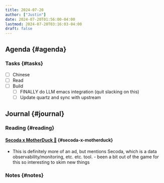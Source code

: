 ```yaml
---
title: 2024-07-20
author: ["Justin"]
date: 2024-07-20T01:56:00-04:00
lastmod: 2024-07-20T03:16:03-04:00
draft: false
---
```


<div class="outline-1 jvc">

## Agenda {#agenda}

<div class="outline-2 jvc">

### Tasks {#tasks}

-   [ ] Chinese
-   [ ] Read
-   [ ] Build
    -   [ ] FINALLY do LLM emacs integration (quit slacking on this)
    -   [ ] Update quartz and sync with upstream

</div>

</div>

<div class="outline-1 jvc">

## Journal {#journal}

<div class="outline-2 jvc">

### Reading {#reading}

<div class="outline-3 jvc">

#### [Secoda x MotherDuck 🦆](https://motherduck.com/blog/secoda-motherduck-integration-modern-duck-stack/) {#secoda-x-motherduck}

-   This is definitely more of an ad, but mentions Secoda, which is a data
    observability/monitoring, etc. etc. tool. - been a bit out of the game for
    this so interesting to skim new things

</div>

</div>

<div class="outline-2 jvc">

### Notes {#notes}


</div>

</div>
